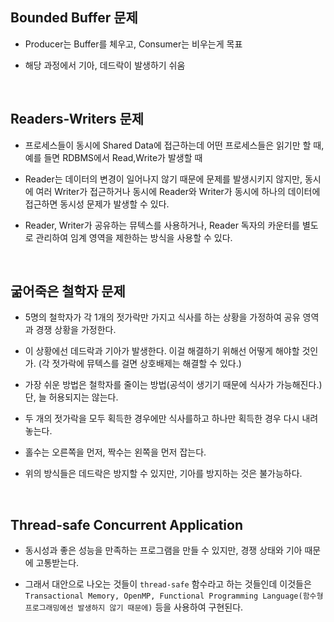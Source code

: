 ## Bounded Buffer 문제

- Producer는 Buffer를 체우고, Consumer는 비우는게 목표

- 해당 과정에서 기아, 데드락이 발생하기 쉬움

<br/>

## Readers-Writers 문제

- 프로세스들이 동시에 Shared Data에 접근하는데 어떤 프로세스들은 읽기만 할 때, 예를 들면 RDBMS에서 Read,Write가 발생할 때

- Reader는 데이터의 변경이 일어나지 않기 때문에 문제를 발생시키지 않지만, 동시에 여러 Writer가 접근하거나 동시에 Reader와 Writer가 동시에 하나의 데이터에 접근하면 동시성 문제가 발생할 수 있다.

- Reader, Writer가 공유하는 뮤텍스를 사용하거나, Reader 독자의 카운터를 별도로 관리하여 임계 영역을 제한하는 방식을 사용할 수 있다. 

<br/>

## 굶어죽은 철학자 문제

- 5명의 철학자가 각 1개의 젓가락만 가지고 식사를 하는 상황을 가정하여 공유 영역과 경쟁 상황을 가정한다.

- 이 상황에선 데드락과 기아가 발생한다. 이걸 해결하기 위해선 어떻게 해야할 것인가. (각 젓가락에 뮤텍스를 걸면 상호배제는 해결할 수 있다.)

- 가장 쉬운 방법은 철학자를 줄이는 방법(공석이 생기기 때문에 식사가 가능해진다.) 단, 늘 허용되지는 않는다.

- 두 개의 젓가락을 모두 획득한 경우에만 식사를하고 하나만 획득한 경우 다시 내려놓는다.

- 홀수는 오른쪽을 먼저, 짝수는 왼쪽을 먼저 잡는다.

- 위의 방식들은 데드락은 방지할 수 있지만, 기아를 방지하는 것은 불가능하다.

<br/>

## Thread-safe Concurrent Application

- 동시성과 좋은 성능을 만족하는 프로그램을 만들 수 있지만, 경쟁 상태와 기아 때문에 고통받는다.

- 그래서 대안으로 나오는 것들이 `thread-safe` 함수라고 하는 것들인데 이것들은 `Transactional Memory, OpenMP, Functional Programming Language(함수형 프로그래밍에선 발생하지 않기 때문에)` 등을 사용하여 구현된다.

